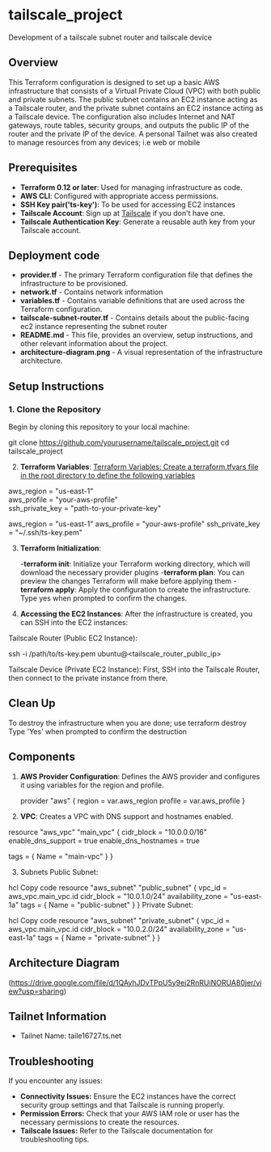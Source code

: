 # tailscale_project
Development of a tailscale subnet router and tailscale device

## Overview
This Terraform configuration is designed to set up a basic AWS infrastructure that consists of a Virtual Private Cloud (VPC) with both public and private subnets. The public subnet contains an EC2 instance acting as a Tailscale router, and the private subnet contains an EC2 instance acting as a Tailscale device. The configuration also includes Internet and NAT gateways, route tables, security groups, and outputs the public IP of the router and the private IP of the device.
A personal Tailnet was also created to manage resources from any devices; i.e web or mobile 

## Prerequisites

- **Terraform 0.12 or later**: Used for managing infrastructure as code.
- **AWS CLI**: Configured with appropriate access permissions.
- **SSH Key pair('ts-key')**: To be used for accessing EC2 instances
- **Tailscale Account**: Sign up at [Tailscale](https://tailscale.com/) if you don't have one.
- **Tailscale Authentication Key**: Generate a reusable auth key from your Tailscale account.

  
## Deployment code

- **provider.tf** - The primary Terraform configuration file that defines the infrastructure to be provisioned.  
- **network.tf** - Contains network information
- **variables.tf** - Contains variable definitions that are used across the Terraform configuration.
- **tailscale-subnet-router.tf** - Contains details about the public-facing ec2 instance representing the subnet router  
- **README.md** - This file, provides an overview, setup instructions, and other relevant information about the project.
- **architecture-diagram.png** - A visual representation of the infrastructure architecture.


## Setup Instructions

### 1. **Clone the Repository**

Begin by cloning this repository to your local machine:

git clone https://github.com/yourusername/tailscale_project.git
cd tailscale_project

2. **Terraform Variables**:
[Terraform Variables: Create a terraform.tfvars file in the root directory to define the following variables](#terraform-variables)

aws_region = "us-east-1"  
aws_profile = "your-aws-profile"  
ssh_private_key = "path-to-your-private-key"


aws_region      = "us-east-1"
aws_profile     = "your-aws-profile"
ssh_private_key = "~/.ssh/ts-key.pem"


3. **Terraform Initialization**:

   -**terraform init**: Initialize your Terraform working directory, which will download the necessary provider plugins
   -**terraform plan**: You can preview the changes Terraform will make before applying them
   -**terraform apply**: Apply the configuration to create the infrastructure. Type yes when prompted to confirm the changes.
     

3. **Accessing the EC2 Instances**:
   After the infrastructure is created, you can SSH into the EC2 instances:

  Tailscale Router (Public EC2 Instance):

 ssh -i /path/to/ts-key.pem ubuntu@<tailscale_router_public_ip>

Tailscale Device (Private EC2 Instance):
First, SSH into the Tailscale Router, then connect to the private instance from there.

## Clean Up
To destroy the infrastructure when you are done; use 
terraform destroy
Type 'Yes' when prompted to confirm the destruction

## Components

1. **AWS Provider Configuration**: Defines the AWS provider and configures it using variables for the region and profile.

   provider "aws" {
  region  = var.aws_region
  profile = var.aws_profile
}

2. **VPC**: Creates a VPC with DNS support and hostnames enabled.

resource "aws_vpc" "main_vpc" {
  cidr_block = "10.0.0.0/16"
  enable_dns_support = true
  enable_dns_hostnames = true

  tags = {
    Name = "main-vpc"
  }
}

3. Subnets
Public Subnet:

hcl
Copy code
resource "aws_subnet" "public_subnet" {
  vpc_id            = aws_vpc.main_vpc.id
  cidr_block        = "10.0.1.0/24"
  availability_zone = "us-east-1a"
  tags = {
    Name = "public-subnet"
  }
}
Private Subnet:

hcl
Copy code
resource "aws_subnet" "private_subnet" {
  vpc_id            = aws_vpc.main_vpc.id
  cidr_block        = "10.0.2.0/24"
  availability_zone = "us-east-1a"
  tags = {
    Name = "private-subnet"
  }
}










   
## Architecture Diagram
(https://drive.google.com/file/d/1QAyhJDvTPpU5y9ej2RnRUiNORUA80jer/view?usp=sharing)

## Tailnet Information
- Tailnet Name: taile16727.ts.net

## Troubleshooting
If you encounter any issues:

- **Connectivity Issues:** Ensure the EC2 instances have the correct security group settings and that Tailscale is running properly.
- **Permission Errors:** Check that your AWS IAM role or user has the necessary permissions to create the resources.
- **Tailscale Issues:** Refer to the Tailscale documentation for troubleshooting tips.





